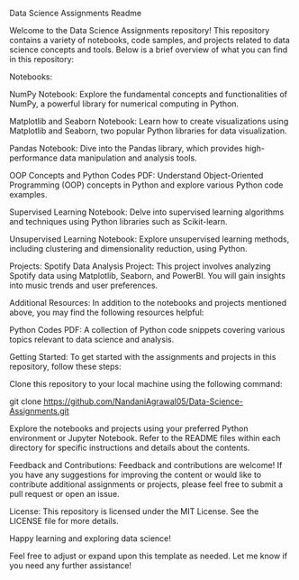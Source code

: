 Data Science Assignments Readme

Welcome to the Data Science Assignments repository! This repository contains a variety of notebooks, code samples, and projects related to data science concepts and tools. Below is a brief overview of what you can find in this repository:

Notebooks:

NumPy Notebook: Explore the fundamental concepts and functionalities of NumPy, a powerful library for numerical computing in Python.

Matplotlib and Seaborn Notebook: Learn how to create visualizations using Matplotlib and Seaborn, two popular Python libraries for data 
visualization.

Pandas Notebook: Dive into the Pandas library, which provides high-performance data manipulation and analysis tools.

OOP Concepts and Python Codes PDF: Understand Object-Oriented Programming (OOP) concepts in Python and explore various Python code examples.

Supervised Learning Notebook: Delve into supervised learning algorithms and techniques using Python libraries such as Scikit-learn.

Unsupervised Learning Notebook: Explore unsupervised learning methods, including clustering and dimensionality reduction, using Python.

Projects:
Spotify Data Analysis Project: This project involves analyzing Spotify data using Matplotlib, Seaborn, and PowerBI. You will gain insights into music trends and user preferences.

Additional Resources:
In addition to the notebooks and projects mentioned above, you may find the following resources helpful:

Python Codes PDF: A collection of Python code snippets covering various topics relevant to data science and analysis.

Getting Started:
To get started with the assignments and projects in this repository, follow these steps:

Clone this repository to your local machine using the following command:

git clone https://github.com/NandaniAgrawal05/Data-Science-Assignments.git

Explore the notebooks and projects using your preferred Python environment or Jupyter Notebook.
Refer to the README files within each directory for specific instructions and details about the contents.

Feedback and Contributions:
Feedback and contributions are welcome! If you have any suggestions for improving the content or would like to contribute additional assignments or projects, please feel free to submit a pull request or open an issue.

License:
This repository is licensed under the MIT License. See the LICENSE file for more details.

Happy learning and exploring data science!

Feel free to adjust or expand upon this template as needed. Let me know if you need any further assistance!





